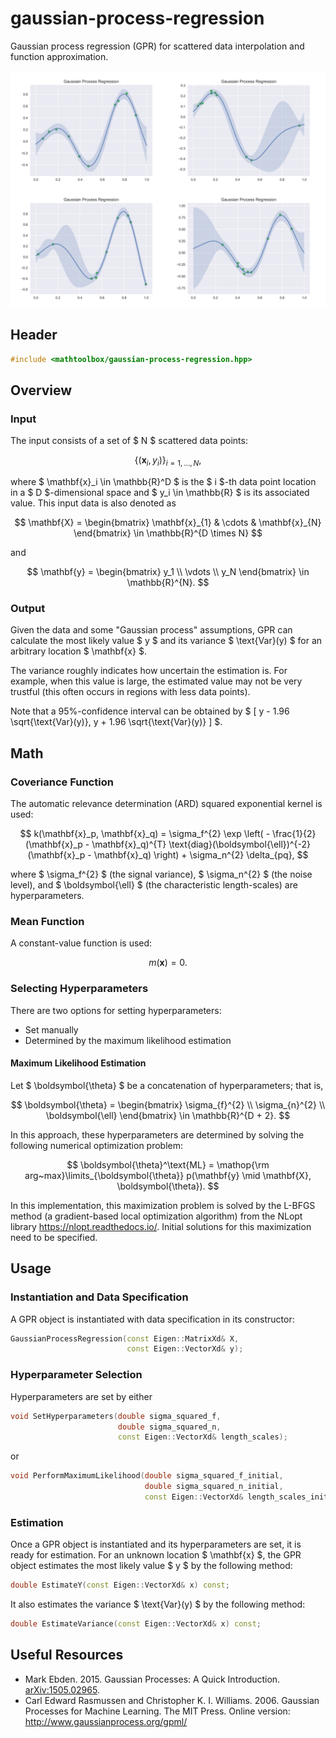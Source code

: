 # gaussian-process-regression

Gaussian process regression (GPR) for scattered data interpolation and function approximation.

![](gaussian-process-regression/examples.png)

## Header

```cpp
#include <mathtoolbox/gaussian-process-regression.hpp>
```

## Overview

### Input

The input consists of a set of $ N $ scattered data points:

$$
\{ (\mathbf{x}_i, y_i) \}_{i = 1, \ldots, N},
$$

where $ \mathbf{x}_i \in \mathbb{R}^D $ is the $ i $-th data point location in a $ D $-dimensional space and $ y_i \in \mathbb{R} $ is its associated value. This input data is also denoted as

$$
\mathbf{X} = \begin{bmatrix} \mathbf{x}_{1} & \cdots & \mathbf{x}_{N} \end{bmatrix} \in \mathbb{R}^{D \times N}
$$

and

$$
\mathbf{y} = \begin{bmatrix} y_1 \\ \vdots \\ y_N \end{bmatrix} \in \mathbb{R}^{N}.
$$

### Output

Given the data and some "Gaussian process" assumptions, GPR can calculate the most likely value $ y $ and its variance $ \text{Var}(y) $ for an arbitrary location $ \mathbf{x} $.

The variance roughly indicates how uncertain the estimation is. For example, when this value is large, the estimated value may not be very trustful (this often occurs in regions with less data points).

Note that a 95%-confidence interval can be obtained by $ [ y - 1.96 \sqrt{\text{Var}(y)}, y + 1.96 \sqrt{\text{Var}(y)} ] $.

## Math

### Coveriance Function

The automatic relevance determination (ARD) squared exponential kernel is used:

$$
k(\mathbf{x}_p, \mathbf{x}_q) = \sigma_f^{2} \exp \left( - \frac{1}{2} (\mathbf{x}_p - \mathbf{x}_q)^{T} \text{diag}(\boldsymbol{\ell})^{-2} (\mathbf{x}_p - \mathbf{x}_q) \right) + \sigma_n^{2} \delta_{pq},
$$

where $ \sigma_f^{2} $ (the signal variance), $ \sigma_n^{2} $ (the noise level), and $ \boldsymbol{\ell} $ (the characteristic length-scales) are hyperparameters.

### Mean Function

A constant-value function is used:

$$
m(\mathbf{x}) = 0.
$$

### Selecting Hyperparameters

There are two options for setting hyperparameters:

- Set manually
- Determined by the maximum likelihood estimation

#### Maximum Likelihood Estimation

Let $ \boldsymbol{\theta} $ be a concatenation of hyperparameters; that is,

$$
\boldsymbol{\theta} = \begin{bmatrix} \sigma_{f}^{2} \\ \sigma_{n}^{2} \\ \boldsymbol{\ell} \end{bmatrix} \in \mathbb{R}^{D + 2}.
$$

In this approach, these hyperparameters are determined by solving the following numerical optimization problem:

$$
\boldsymbol{\theta}^\text{ML} = \mathop{\rm arg~max}\limits_{\boldsymbol{\theta}} p(\mathbf{y} \mid \mathbf{X}, \boldsymbol{\theta}).
$$

In this implementation, this maximization problem is solved by the L-BFGS method (a gradient-based local optimization algorithm) from the NLopt library <https://nlopt.readthedocs.io/>. Initial solutions for this maximization need to be specified.

## Usage

### Instantiation and Data Specification

A GPR object is instantiated with data specification in its constructor:
```cpp
GaussianProcessRegression(const Eigen::MatrixXd& X,
                          const Eigen::VectorXd& y);
```

### Hyperparameter Selection

Hyperparameters are set by either
```cpp
void SetHyperparameters(double sigma_squared_f,
                        double sigma_squared_n,
                        const Eigen::VectorXd& length_scales);
```
or
```cpp
void PerformMaximumLikelihood(double sigma_squared_f_initial,
                              double sigma_squared_n_initial,
                              const Eigen::VectorXd& length_scales_initial);
```

### Estimation

Once a GPR object is instantiated and its hyperparameters are set, it is ready for estimation. For an unknown location $ \mathbf{x} $, the GPR object estimates the most likely value $ y $ by the following method:
```cpp
double EstimateY(const Eigen::VectorXd& x) const;
```
It also estimates the variance $ \text{Var}(y) $ by the following method:
```cpp
double EstimateVariance(const Eigen::VectorXd& x) const;
```

## Useful Resources

- Mark Ebden. 2015. Gaussian Processes: A Quick Introduction. [arXiv:1505.02965](https://arxiv.org/abs/1505.02965).
- Carl Edward Rasmussen and Christopher K. I. Williams. 2006. Gaussian Processes for Machine Learning. The MIT Press. Online version: <http://www.gaussianprocess.org/gpml/>
